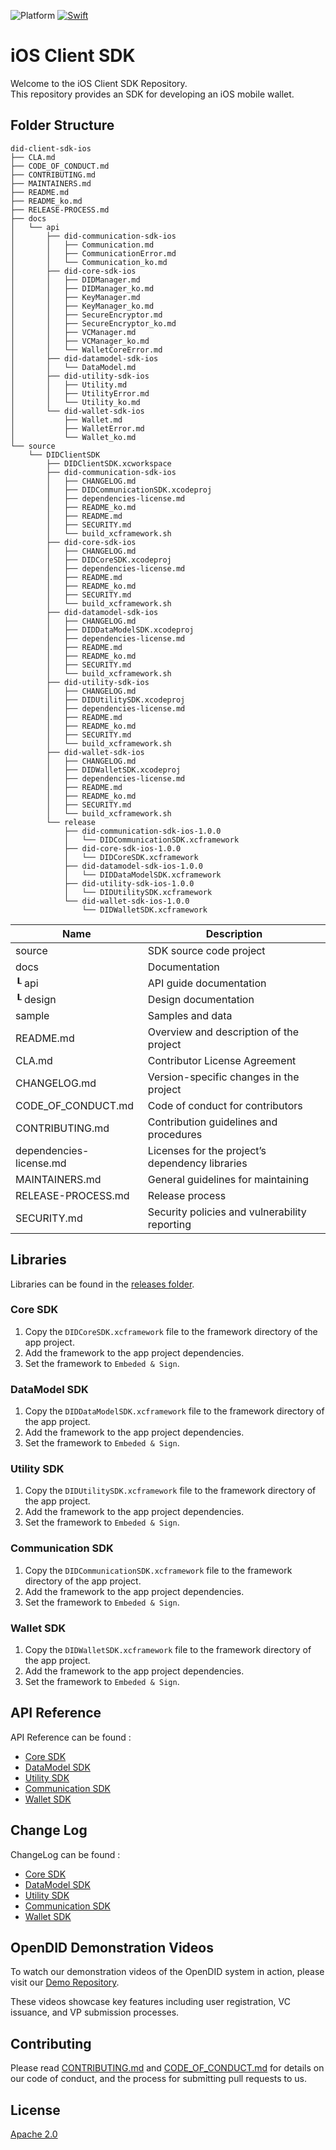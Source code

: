 ![Platform](https://img.shields.io/cocoapods/p/SquishButton.svg?style=flat)
[![Swift](https://img.shields.io/badge/Swift-5-orange.svg?style=flat)](https://developer.apple.com/swift)

# iOS Client SDK

Welcome to the iOS Client SDK Repository. <br>
This repository provides an SDK for developing an iOS mobile wallet.

## Folder Structure
```
did-client-sdk-ios
├── CLA.md
├── CODE_OF_CONDUCT.md
├── CONTRIBUTING.md
├── MAINTAINERS.md
├── README.md
├── README_ko.md
├── RELEASE-PROCESS.md
├── docs
│   └── api
│       ├── did-communication-sdk-ios
│       │   ├── Communication.md
│       │   ├── CommunicationError.md
│       │   └── Communication_ko.md
│       ├── did-core-sdk-ios
│       │   ├── DIDManager.md
│       │   ├── DIDManager_ko.md
│       │   ├── KeyManager.md
│       │   ├── KeyManager_ko.md
│       │   ├── SecureEncryptor.md
│       │   ├── SecureEncryptor_ko.md
│       │   ├── VCManager.md
│       │   ├── VCManager_ko.md
│       │   └── WalletCoreError.md
│       ├── did-datamodel-sdk-ios
│       │   └── DataModel.md
│       ├── did-utility-sdk-ios
│       │   ├── Utility.md
│       │   ├── UtilityError.md
│       │   └── Utility_ko.md
│       └── did-wallet-sdk-ios
│           ├── Wallet.md
│           ├── WalletError.md
│           └── Wallet_ko.md
└── source
    └── DIDClientSDK
        ├── DIDClientSDK.xcworkspace    
        ├── did-communication-sdk-ios
        │   ├── CHANGELOG.md
        │   ├── DIDCommunicationSDK.xcodeproj
        │   ├── dependencies-license.md
        │   ├── README_ko.md
        │   ├── README.md
        │   ├── SECURITY.md
        │   └── build_xcframework.sh
        ├── did-core-sdk-ios
        │   ├── CHANGELOG.md
        │   ├── DIDCoreSDK.xcodeproj
        │   ├── dependencies-license.md
        │   ├── README.md
        │   ├── README_ko.md
        │   ├── SECURITY.md
        │   └── build_xcframework.sh
        ├── did-datamodel-sdk-ios
        │   ├── CHANGELOG.md
        │   ├── DIDDataModelSDK.xcodeproj
        │   ├── dependencies-license.md
        │   ├── README.md
        │   ├── README_ko.md
        │   ├── SECURITY.md
        │   └── build_xcframework.sh
        ├── did-utility-sdk-ios
        │   ├── CHANGELOG.md
        │   ├── DIDUtilitySDK.xcodeproj
        │   ├── dependencies-license.md
        │   ├── README.md
        │   ├── README_ko.md
        │   ├── SECURITY.md
        │   └── build_xcframework.sh
        ├── did-wallet-sdk-ios
        │   ├── CHANGELOG.md
        │   ├── DIDWalletSDK.xcodeproj
        │   ├── dependencies-license.md
        │   ├── README.md
        │   ├── README_ko.md
        │   ├── SECURITY.md
        │   └── build_xcframework.sh
        └── release
            ├── did-communication-sdk-ios-1.0.0
            │   └── DIDCommunicationSDK.xcframework
            ├── did-core-sdk-ios-1.0.0
            │   └── DIDCoreSDK.xcframework
            ├── did-datamodel-sdk-ios-1.0.0
            │   └── DIDDataModelSDK.xcframework
            ├── did-utility-sdk-ios-1.0.0
            │   └── DIDUtilitySDK.xcframework
            └── did-wallet-sdk-ios-1.0.0
                └── DIDWalletSDK.xcframework
```

| Name                    | Description                                     |
| ----------------------- | ----------------------------------------------- |
| source                  | SDK source code project                         |
| docs                    | Documentation                                   |
| ┖ api                   | API guide documentation                         |
| ┖ design                | Design documentation                            |
| sample                  | Samples and data                                |
| README.md               | Overview and description of the project         |
| CLA.md                  | Contributor License Agreement                   |
| CHANGELOG.md            | Version-specific changes in the project         |
| CODE_OF_CONDUCT.md      | Code of conduct for contributors                |
| CONTRIBUTING.md         | Contribution guidelines and procedures          |
| dependencies-license.md | Licenses for the project’s dependency libraries |
| MAINTAINERS.md          | General guidelines for maintaining              |
| RELEASE-PROCESS.md      | Release process                                 |
| SECURITY.md             | Security policies and vulnerability reporting   |

## Libraries

Libraries can be found in the [releases folder](source/DIDClientSDK/release).

### Core SDK

1. Copy the `DIDCoreSDK.xcframework` file to the framework directory of the app project.
2. Add the framework to the app project dependencies.
3. Set the framework to `Embeded & Sign`.

### DataModel SDK

1. Copy the `DIDDataModelSDK.xcframework` file to the framework directory of the app project.
2. Add the framework to the app project dependencies.
3. Set the framework to `Embeded & Sign`.

### Utility SDK

1. Copy the `DIDUtilitySDK.xcframework` file to the framework directory of the app project.
2. Add the framework to the app project dependencies.
3. Set the framework to `Embeded & Sign`.

### Communication SDK

1. Copy the `DIDCommunicationSDK.xcframework` file to the framework directory of the app project.
2. Add the framework to the app project dependencies.
3. Set the framework to `Embeded & Sign`.

### Wallet SDK

1. Copy the `DIDWalletSDK.xcframework` file to the framework directory of the app project.
2. Add the framework to the app project dependencies.
3. Set the framework to `Embeded & Sign`.

## API Reference

API Reference can be found : 
<br>
- [Core SDK](source/DIDClientSDK/did-core-sdk-ios/README.md)  
- [DataModel SDK](source/DIDClientSDK/did-datamodel-sdk-ios/README.md)  
- [Utility SDK](source/DIDClientSDK/did-utility-sdk-ios/README.md)  
- [Communication SDK](source/DIDClientSDK/did-communication-sdk-ios/README.md)  
- [Wallet SDK](source/DIDClientSDK/did-wallet-sdk-ios/README.md)  


## Change Log

ChangeLog can be found : 
<br>
- [Core SDK](source/DIDClientSDK/did-core-sdk-ios/CHANGELOG.md)  
- [DataModel SDK](source/DIDClientSDK/did-datamodel-sdk-ios/CHANGELOG.md)
- [Utility SDK](source/DIDClientSDK/did-utility-sdk-ios/CHANGELOG.md)  
- [Communication SDK](source/DIDClientSDK/did-communication-sdk-ios/CHANGELOG.md)  
- [Wallet SDK](source/DIDClientSDK/did-wallet-sdk-ios/CHANGELOG.md)  


## OpenDID Demonstration Videos <br>
To watch our demonstration videos of the OpenDID system in action, please visit our [Demo Repository](https://github.com/OmniOneID/did-demo-server). <br>

These videos showcase key features including user registration, VC issuance, and VP submission processes.


## Contributing

Please read [CONTRIBUTING.md](CONTRIBUTING.md) and [CODE_OF_CONDUCT.md](CODE_OF_CONDUCT.md) for details on our code of conduct, and the process for submitting pull requests to us.



## License
[Apache 2.0](LICENSE)

